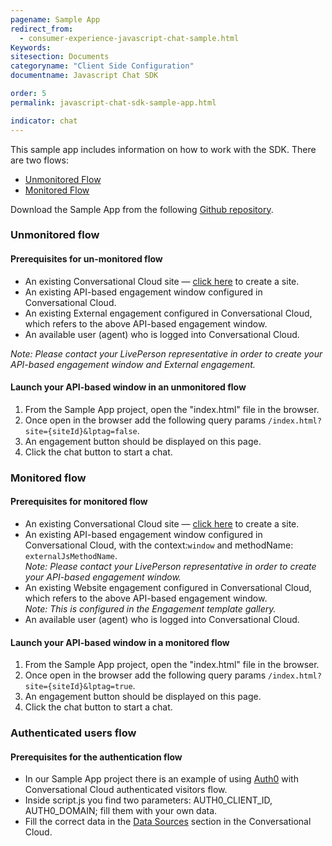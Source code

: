 ```yaml
---
pagename: Sample App
redirect_from:
  - consumer-experience-javascript-chat-sample.html
Keywords:
sitesection: Documents
categoryname: "Client Side Configuration"
documentname: Javascript Chat SDK

order: 5
permalink: javascript-chat-sdk-sample-app.html

indicator: chat
---
```


This sample app includes information on how to work with the SDK. There are two flows:

- [Unmonitored Flow](#unmonitored-flow)
- [Monitored Flow](#monitored-flow)

Download the Sample App from the following [Github repository](https://github.com/LivePersonInc/chat-js-sdk-sample-app).

### Unmonitored flow

#### Prerequisites for un-monitored flow

- An existing Conversational Cloud site — [click here](https://register.liveperson.com/) to create a site.      
- An existing API-based engagement window configured in Conversational Cloud.
- An existing External engagement configured in Conversational Cloud, which refers to the above API-based engagement window.
- An available user (agent) who is logged into Conversational Cloud.

*Note: Please contact your LivePerson representative in order to create your API-based engagement window and External engagement.*

#### Launch your API-based window in an unmonitored flow

1. From the Sample App project, open the "index.html" file in the browser.
2. Once open in the browser add the following query params `/index.html?site={siteId}&lptag=false`.
3. An engagement button should be displayed on this page.
4. Click the chat button to start a chat.

### Monitored flow

#### Prerequisites for monitored flow

- An existing Conversational Cloud site — [click here](https://register.liveperson.com/) to create a site.
- An existing API-based engagement window configured in Conversational Cloud, with the context:`window` and methodName: `externalJsMethodName`. <br> *Note: Please contact your LivePerson representative in order to create your API-based engagement window.*
- An existing Website engagement configured in Conversational Cloud, which refers to the above API-based engagement window.  <br> *Note: This is configured in the Engagement template gallery.*
- An available user (agent) who is logged into Conversational Cloud.

#### Launch your API-based window in a monitored flow

1. From the Sample App project, open the "index.html" file in the browser.
2. Once open in the browser add the following query params `/index.html?site={siteId}&lptag=true`.
3. An engagement button should be displayed on this page.
4. Click the chat button to start a chat.

### Authenticated users flow

#### Prerequisites for the authentication flow

- In our Sample App project there is an example of using [Auth0](https://auth0.com/) with Conversational Cloud authenticated visitors flow.
- Inside script.js you find two parameters: AUTH0_CLIENT_ID, AUTH0_DOMAIN; fill them with your own data.
- Fill the correct data in the [Data Sources](/guides-authentication-configuration.html) section in the Conversational Cloud.